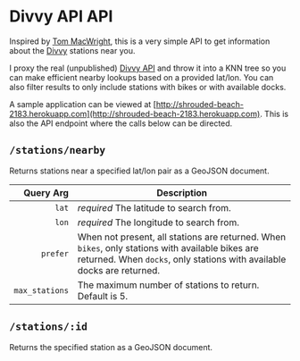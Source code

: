 Divvy API API
=============

Inspired by [Tom MacWright](https://github.com/tmcw/wmataapiapi), this is a very
simple API to get information about the [Divvy](http://divvybikes.com/) stations near you.

I proxy the real (unpublished) [Divvy API](http://www.divvybikes.com/stations/json/)
and throw it into a KNN tree so you can make efficient nearby lookups based on a provided lat/lon.
You can also filter results to only include stations with bikes or with available docks.

A sample application can be viewed at [http://shrouded-beach-2183.herokuapp.com](http://shrouded-beach-2183.herokuapp.com).
This is also the API endpoint where the calls below can be directed.

`/stations/nearby`
------------------

Returns stations near a specified lat/lon pair as a GeoJSON document.

| Query Arg | Description     |
|----------:|-----------------|
| `lat`     | *required* The latitude to search from.
| `lon`     | *required* The longitude to search from.
| `prefer`  | When not present, all stations are returned. When `bikes`, only stations with available bikes are returned. When `docks`, only stations with available docks are returned.
| `max_stations` | The maximum number of stations to return. Default is 5.

`/stations/:id`
------------------

Returns the specified station as a GeoJSON document.
